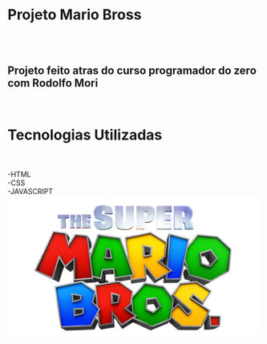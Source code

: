 <h1>Projeto Mario Bross</h1>
<br>
<br>
<h2>Projeto feito atras do curso programador do zero com Rodolfo Mori</h2>
<br>
<h1>Tecnologias Utilizadas</h1>
  <br></BR>-HTML
  <br>-CSS
  <br> -JAVASCRIPT

<img src="https://github.com/MauroBielDaviPedro/Mario-Bross/blob/main/logo.png?raw=true">
